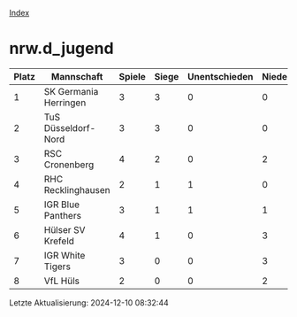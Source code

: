 [Index](./README.md)

# nrw.d_jugend

| Platz |  Mannschaft |  Spiele |  Siege |  Unentschieden |  Niederlagen |  Tore |  Differenz |  Punkte | 
| --- |  --- |  --- |  --- |  --- |  --- |  --- |  --- |  --- |  
|  1 |   SK Germania Herringen |   3 |   3 |   0 |   0 |   42:2 |   40 |   9 |  
|  2 |   TuS Düsseldorf-Nord |   3 |   3 |   0 |   0 |   19:2 |   17 |   9 |  
|  3 |   RSC Cronenberg |   4 |   2 |   0 |   2 |   9:11 |   -2 |   6 |  
|  4 |   RHC Recklinghausen |   2 |   1 |   1 |   0 |   11:5 |   6 |   4 |  
|  5 |   IGR Blue Panthers |   3 |   1 |   1 |   1 |   7:6 |   1 |   4 |  
|  6 |   Hülser SV Krefeld |   4 |   1 |   0 |   3 |   5:15 |   -10 |   3 |  
|  7 |   IGR White Tigers |   3 |   0 |   0 |   3 |   5:15 |   -10 |   0 |  
|  8 |   VfL Hüls |   2 |   0 |   0 |   2 |   0:42 |   -42 |   0 |  


Letzte Aktualisierung: 2024-12-10 08:32:44